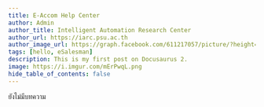 ```yaml
---
title: E-Accom Help Center
author: Admin
author_title: Intelligent Automation Research Center
author_url: https://iarc.psu.ac.th
author_image_url: https://graph.facebook.com/611217057/picture/?height=200&width=200
tags: [hello, eSalesman]
description: This is my first post on Docusaurus 2.
image: https://i.imgur.com/mErPwqL.png
hide_table_of_contents: false
---
```


ยังไม่มีบทความ
